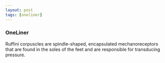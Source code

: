 ```yaml
---
layout: post
tags: [oneliner]
---
```



### OneLiner

Ruffini corpuscles are spindle-shaped, encapsulated mechanoreceptors that are found in the soles of the feet and are responsible for transducing pressure.
